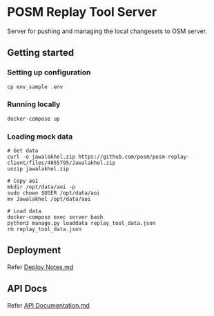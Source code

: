 # POSM Replay Tool Server

Server for pushing and managing the local changesets to OSM server.

## Getting started

### Setting up configuration

```bash
cp env_sample .env
```

### Running locally

```sh
docker-compose up
```

### Loading mock data

```
# Get data
curl -o jawalakhel.zip https://github.com/posm/posm-replay-client/files/4855795/Jawalakhel.zip
unzip jawalakhel.zip

# Copy aoi
mkdir /opt/data/aoi -p
sudo chown $USER /opt/data/aoi
mv Jawalakhel /opt/data/aoi

# Load data
docker-compose exec server bash
python3 manage.py loaddata replay_tool_data.json
rm replay_tool_data.json
```

## Deployment

Refer [Deploy Notes.md](./Deploy-Notes.md)

## API Docs

Refer [API Documentation.md](./API_Documentation.md)
